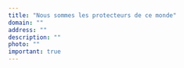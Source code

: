 ```yaml
---
title: "Nous sommes les protecteurs de ce monde"
domain: ""
address: ""
description: ""
photo: ""
important: true
---
```

